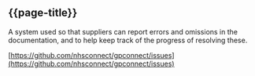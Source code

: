 ## {{page-title}}

A system used so that suppliers can report errors and omissions in the documentation, and to help keep track of the progress of resolving these.

[https://github.com/nhsconnect/gpconnect/issues](https://github.com/nhsconnect/gpconnect/issues)